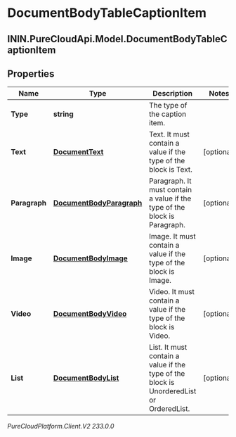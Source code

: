 # DocumentBodyTableCaptionItem

## ININ.PureCloudApi.Model.DocumentBodyTableCaptionItem

## Properties

|Name | Type | Description | Notes|
|------------ | ------------- | ------------- | -------------|
| **Type** | **string** | The type of the caption item. | |
| **Text** | [**DocumentText**](DocumentText) | Text. It must contain a value if the type of the block is Text. | [optional] |
| **Paragraph** | [**DocumentBodyParagraph**](DocumentBodyParagraph) | Paragraph. It must contain a value if the type of the block is Paragraph. | [optional] |
| **Image** | [**DocumentBodyImage**](DocumentBodyImage) | Image. It must contain a value if the type of the block is Image. | [optional] |
| **Video** | [**DocumentBodyVideo**](DocumentBodyVideo) | Video. It must contain a value if the type of the block is Video. | [optional] |
| **List** | [**DocumentBodyList**](DocumentBodyList) | List. It must contain a value if the type of the block is UnorderedList or OrderedList. | [optional] |



_PureCloudPlatform.Client.V2 233.0.0_
